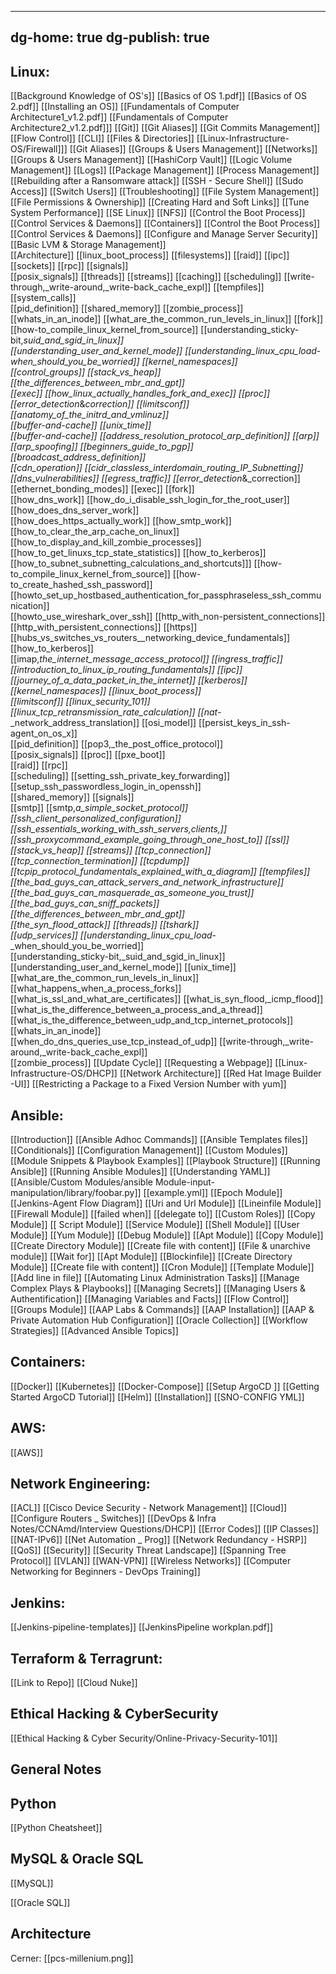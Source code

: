 

---
dg-home: true
dg-publish: true
---

## Linux:

[[Background Knowledge of OS's]] 
[[Basics of OS 1.pdf]] 
[[Basics of OS 2.pdf]] 
[[Installing an OS]] 
[[Fundamentals of Computer Architecture1_v1.2.pdf]]
[[Fundamentals of Computer Architecture2_v1.2.pdf]]]
[[Git]]
[[Git Aliases]] 
[[Git Commits Management]]
[[Flow Control]] 
[[CLI]] 
[[Files & Directories]]
[[Linux-Infrastructure-OS/Firewall]]]
[[Git Aliases]]
[[Groups & Users Management]]
[[Networks]]
[[Groups & Users Management]]
[[HashiCorp Vault]]
[[Logic Volume Management]]
[[Logs]]
[[Package Management]]
[[Process Management]]
[[Rebuilding after a Ransomware attack]]
[[SSH - Secure Shell]]
[[Sudo Access]]
[[Switch Users]]
[[Troubleshooting]]
[[File System Management]]
[[File Permissions & Ownership]]
[[Creating Hard and Soft Links]] 
[[Tune System Performance]]
[[SE Linux]]
[[NFS]]
[[Control the Boot Process]]
[[Control Services & Daemons]]
[[Containers]]
[[Control the Boot Process]]
[[Control Services & Daemons]]
[[Configure and Manage Server Security]]
[[Basic LVM & Storage Management]]  
[[Architecture]]
[[linux_boot_process]]
[[filesystems]]
[[raid]]
[[ipc]]
[[sockets]]
[[rpc]]
[[signals]]  
[[posix_signals]] 
[[threads]]
[[streams]]
[[caching]]
[[scheduling]]
[[write-through,_write-around,_write-back_cache_expl]]
[[tempfiles]]
[[system_calls]]  
[[pid_definition]]
[[shared_memory]]
[[zombie_process]]
[[whats_in_an_inode]]
[[what_are_the_common_run_levels_in_linux]]
[[fork]]
[[how-to_compile_linux_kernel_from_source]]
[[understanding_sticky-bit,_suid_and_sgid_in_linux]]  
[[understanding_user_and_kernel_mode]]
[[understanding_linux_cpu_load_-_when_should_you_be_worried]]
[[kernel_namespaces]]  
[[control_groups]]
[[stack_vs_heap]]
[[the_differences_between_mbr_and_gpt]]  
[[exec]]
[[how_linux_actually_handles_fork_and_exec]]
[[proc]]  
[[error_detection_&_correction]]
[[limitsconf]]
[[anatomy_of_the_initrd_and_vmlinuz]]  
[[buffer-and-cache]]
[[unix_time]]  
[[buffer-and-cache]]
[[address_resolution_protocol_arp_definition]]
[[arp]]  
[[arp_spoofing]]
[[beginners_guide_to_pgp]]
[[broadcast_address_definition]]  
[[cdn_operation]] 
[[cidr_classless_interdomain_routing_IP_Subnetting]] 
[[dns_vulnerabilities]]
[[egress_traffic]]
[[error_detection_&_correction]]  
[[ethernet_bonding_modes]]
[[exec]]
[[fork]]  
[[how_dns_work]]
[[how_do_i_disable_ssh_login_for_the_root_user]]
[[how_does_dns_server_work]]  
[[how_does_https_actually_work]]
[[how_smtp_work]]  
[[how_to_clear_the_arp_cache_on_linux]]
[[how_to_display_and_kill_zombie_processes]]  
[[how_to_get_linuxs_tcp_state_statistics]]
[[how_to_kerberos]]  
[[how_to_subnet_subnetting_calculations_and_shortcuts]]]
[[how-to_compile_linux_kernel_from_source]]
[[how-to_create_hashed_ssh_password]]
[[howto_set_up_hostbased_authentication_for_passphraseless_ssh_communication]]  
[[howto_use_wireshark_over_ssh]]
[[http_with_non-persistent_connections]]  
[[http_with_persistent_connections]]
[[https]]  
[[hubs_vs_switches_vs_routers__networking_device_fundamentals]]
[[how_to_kerberos]]  
[[imap,_the_internet_message_access_protocol]]
[[ingress_traffic]]
[[introduction_to_linux_ip_routing_fundamentals]]
[[ipc]]  
[[journey_of_a_data_packet_in_the_internet]]
[[kerberos]]  
[[kernel_namespaces]]
[[linux_boot_process]]  
[[limitsconf]]
[[linux_security_101]]  
[[linux_tcp_retransmission_rate_calculation]]
[[nat_-_network_address_translation]]
[[osi_model]]
[[persist_keys_in_ssh-agent_on_os_x]]  
[[pid_definition]]
[[pop3,_the_post_office_protocol]]  
[[posix_signals]] 
[[proc]]
[[pxe_boot]]  
[[raid]]
[[rpc]]  
[[scheduling]]
[[setting_ssh_private_key_forwarding]]
[[setup_ssh_passwordless_login_in_openssh]]  
[[shared_memory]]
[[signals]]  
[[smtp]]
[[smtp,_a_simple_socket_protocol]]
[[ssh_client_personalized_configuration]]
[[ssh_essentials_working_with_ssh_servers,_clients,_]]  
[[ssh_proxycommand_example_going_through_one_host_to]]
[[ssl]]  
[[stack_vs_heap]] 
[[streams]]
[[tcp_connection]]  
[[tcp_connection_termination]]
[[tcpdump]]  
[[tcpip_protocol_fundamentals_explained_with_a_diagram]]
[[tempfiles]]
[[the_bad_guys_can_attack_servers_and_network_infrastructure]]
[[the_bad_guys_can_masquerade_as_someone_you_trust]]  
[[the_bad_guys_can_sniff_packets]]
[[the_differences_between_mbr_and_gpt]]  
[[the_syn_flood_attack]] 
[[threads]]
[[tshark]]  
[[udp_services]]
[[understanding_linux_cpu_load_-_when_should_you_be_worried]]  
[[understanding_sticky-bit,_suid_and_sgid_in_linux]]
[[understanding_user_and_kernel_mode]]
[[unix_time]]
[[what_are_the_common_run_levels_in_linux]]
[[what_happens_when_a_process_forks]]  
[[what_is_ssl_and_what_are_certificates]]
[[what_is_syn_flood,_icmp_flood]]  
[[what_is_the_difference_between_a_process_and_a_thread]] 
[[what_is_the_difference_between_udp_and_tcp_internet_protocols]]
[[whats_in_an_inode]]  
[[when_do_dns_queries_use_tcp_instead_of_udp]]
[[write-through,_write-around,_write-back_cache_expl]]  
[[zombie_process]] 
[[Update Cycle]] 
[[Requesting a Webpage]] 
[[Linux-Infrastructure-OS/DHCP]] 
[[Network Architecture]]
[[Red Hat Image Builder -UI]]
[[Restricting a Package to a Fixed Version Number with yum]]



## Ansible: 

 [[Introduction]] 
 [[Ansible Adhoc Commands]] 
 [[Ansible Templates files]] 
 [[Conditionals]] 
 [[Configuration Management]]
[[Custom Modules]] 
[[Module Snippets & Playbook Examples]]
[[Playbook Structure]] 
[[Running Ansible]] 
[[Running Ansible Modules]] 
[[Understanding YAML]] 
[[Ansible/Custom Modules/ansible Module-input-manipulation/library/foobar.py]] 
[[example.yml]] 
[[Epoch Module]] 
[[Jenkins-Agent Flow Diagram]] 
[[Uri and Url Module]] 
[[Lineinfile Module]] 
[[Firewall Module]] 
[[failed when]] 
[[delegate to]] 
[[Custom Roles]] 
[[Copy Module]]
[[ Script Module]]
[[Service Module]]
[[Shell Module]]
[[User Module]]
[[Yum Module]]
[[Debug Module]]
[[Apt Module]]
[[Copy Module]]
[[Create Directory Module]]
[[Create file with content]]
[[File & unarchive module]]
[[Wait for]]
[[Apt Module]]
[[Blockinfile]]
[[Create Directory Module]]
[[Create file with content]]
[[Cron Module]]
[[Template Module]]
[[Add line in file]]
[[Automating Linux Administration Tasks]]
[[Manage Complex Plays & Playbooks]]
[[Managing Secrets]]
[[Managing Users & Authentification]]
[[Managing Variables and Facts]]
[[Flow Control]]
[[Groups Module]]
[[AAP Labs & Commands]] 
[[AAP Installation]]
[[AAP & Private Automation Hub Configuration]]
[[Oracle Collection]] 
[[Workflow Strategies]] 
[[Advanced Ansible Topics]] 

## Containers: 

[[Docker]]
[[Kubernetes]]
[[Docker-Compose]]
[[Setup  ArgoCD ]] 
[[Getting Started  ArgoCD Tutorial]] 
[[Helm]]
[[Installation]]
[[SNO-CONFIG YML]]

## AWS: 

[[AWS]]

## Network Engineering:

[[ACL]]
[[Cisco Device Security - Network Management]]
[[Cloud]]
[[Configure Routers _ Switches]]
[[DevOps & Infra Notes/CCNAmd/Interview Questions/DHCP]]
[[Error Codes]]
[[IP Classes]]
[[NAT-IPv6]]
[[Net Automation _ Prog]]
[[Network Redundancy - HSRP]]
[[QoS]]
[[Security]]
[[Security Threat Landscape]]
[[Spanning Tree Protocol]]
[[VLAN]]
[[WAN-VPN]]
[[Wireless Networks]]
[[Computer Networking for Beginners - DevOps Training]]


## Jenkins:

[[Jenkins-pipeline-templates]]
[[JenkinsPipeline workplan.pdf]]

## Terraform & Terragrunt:

[[Link to Repo]]
[[Cloud Nuke]] 


## Ethical Hacking & CyberSecurity

[[Ethical Hacking & Cyber Security/Online-Privacy-Security-101]]

## General Notes


## Python 

[[Python Cheatsheet]]

## MySQL & Oracle SQL

 [[MySQL]] 

 [[Oracle SQL]]  


## Architecture

 Cerner: [[pcs-millenium.png]]
